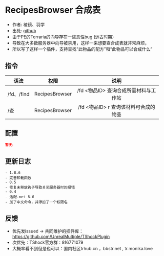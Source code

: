 # RecipesBrowser 合成表

- 作者: 棱镜、羽学
- 出处: [github](https://github.com/1242509682/RecipesBrowser)
- 由于PE的Terraria的向导存在一些恶性bug (远古时期)  
- 导致在大多数服务器中向导被禁用，这样一来想要查合成表就非常麻烦，  
- 所以写了这样一个插件，支持查找“此物品的配方”和“此物品可以合成什么”

## 指令

| 语法        |       权限       |            说明            |
|-----------|:--------------:|:------------------------:|
| /fd、/find | RecipesBrowser | /fd <物品ID> 查询合成所需材料与工作站  |
| /查        | RecipesBrowser | /fd <物品ID> r 查询该材料可合成的物品 |

## 配置

```json
暂无
```

## 更新日志

```
- 1.0.6
- 完善卸载函数
- 0.5
- 修复未释放钩子导致关闭服务器时的报错
- 0.4
- 适配.net 6.0
- 加了中文命令，并添加了一个权限名
```

## 反馈
- 优先发issued -> 共同维护的插件库：https://github.com/UnrealMultiple/TShockPlugin
- 次优先：TShock官方群：816771079
- 大概率看不到但是也可以：国内社区trhub.cn ，bbstr.net , tr.monika.love
